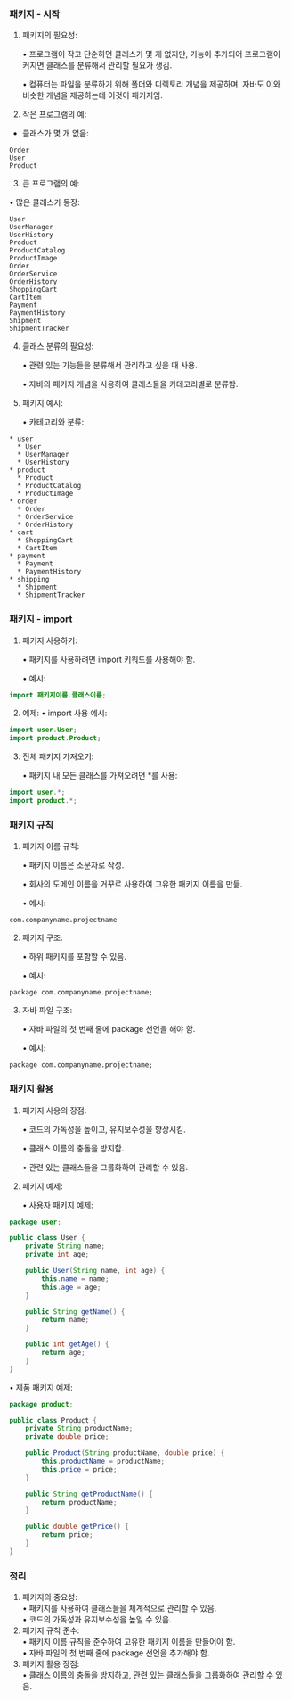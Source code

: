 
### 패키지 - 시작

1.	패키지의 필요성:

	•	프로그램이 작고 단순하면 클래스가 몇 개 없지만, 기능이 추가되어 프로그램이 커지면 클래스를 분류해서 관리할 필요가 생김.
 
	•	컴퓨터는 파일을 분류하기 위해 폴더와 디렉토리 개념을 제공하며, 자바도 이와 비슷한 개념을 제공하는데 이것이 패키지임.
 
2.	작은 프로그램의 예:

- 클래스가 몇 개 없음:

```console
Order
User
Product
```

3.	큰 프로그램의 예:

•	많은 클래스가 등장:


```
User
UserManager
UserHistory
Product
ProductCatalog
ProductImage
Order
OrderService
OrderHistory
ShoppingCart
CartItem
Payment
PaymentHistory
Shipment
ShipmentTracker
```

4.	클래스 분류의 필요성:

	•	관련 있는 기능들을 분류해서 관리하고 싶을 때 사용.
 
	•	자바의 패키지 개념을 사용하여 클래스들을 카테고리별로 분류함.
 


5.	패키지 예시:

	•	카테고리와 분류:
 
    
```
* user
  * User
  * UserManager
  * UserHistory
* product
  * Product
  * ProductCatalog
  * ProductImage
* order
  * Order
  * OrderService
  * OrderHistory
* cart
  * ShoppingCart
  * CartItem
* payment
  * Payment
  * PaymentHistory
* shipping
  * Shipment
  * ShipmentTracker
```

### 패키지 - import

1.	패키지 사용하기:

	•	패키지를 사용하려면 import 키워드를 사용해야 함.
 
	•	예시:


```java
import 패키지이름.클래스이름;
```

2.	예제:
	•	import 사용 예시:
    
```java
import user.User;
import product.Product;
```


3.	전체 패키지 가져오기:

	•	패키지 내 모든 클래스를 가져오려면 *를 사용:
 
    
```java
import user.*;
import product.*;
```

### 패키지 규칙


1.	패키지 이름 규칙:

	•	패키지 이름은 소문자로 작성.
 
	•	회사의 도메인 이름을 거꾸로 사용하여 고유한 패키지 이름을 만듦.
 
	•	예시:
```plaintext
com.companyname.projectname
```
2.	패키지 구조:

	•	하위 패키지를 포함할 수 있음.
 
	•	예시:
    
```plaintext
package com.companyname.projectname;
```

3.	자바 파일 구조:

	•	자바 파일의 첫 번째 줄에 package 선언을 해야 함.
 
	•	예시:
```plaintext
package com.companyname.projectname;
```

### 패키지 활용

1.	패키지 사용의 장점:

	•	코드의 가독성을 높이고, 유지보수성을 향상시킴.
 
	•	클래스 이름의 충돌을 방지함.
 
	•	관련 있는 클래스들을 그룹화하여 관리할 수 있음.
 
2.	패키지 예제:

	•	사용자 패키지 예제:
 


```java
package user;

public class User {
    private String name;
    private int age;

    public User(String name, int age) {
        this.name = name;
        this.age = age;
    }

    public String getName() {
        return name;
    }

    public int getAge() {
        return age;
    }
}
```

  •	제품 패키지 예제:
```java
package product;

public class Product {
    private String productName;
    private double price;

    public Product(String productName, double price) {
        this.productName = productName;
        this.price = price;
    }

    public String getProductName() {
        return productName;
    }

    public double getPrice() {
        return price;
    }
}
```


### 정리

1.	패키지의 중요성: <br/> 
  •	패키지를 사용하여 클래스들을 체계적으로 관리할 수 있음.<br/>
	•	코드의 가독성과 유지보수성을 높일 수 있음.<br/>
2.	패키지 규칙 준수:<br/>
	•	패키지 이름 규칙을 준수하여 고유한 패키지 이름을 만들어야 함.<br/>
	•	자바 파일의 첫 번째 줄에 package 선언을 추가해야 함.<br/>
3.	패키지 활용 장점:<br/>
	•	클래스 이름의 충돌을 방지하고, 관련 있는 클래스들을 그룹화하여 관리할 수 있음.
